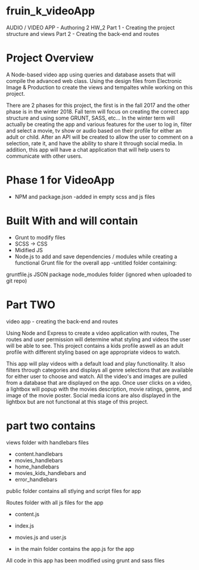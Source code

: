 # fruin_k_videoApp
AUDIO / VIDEO APP - Authoring 2 HW_2
Part 1 - Creating the project structure and views
Part 2 - Creating the back-end and routes

# Project Overview #

A Node-based video app using queries and database assets that will compile the advanced web class. Using the design files from Electronic Image & Production to create the views and tempaltes while working on this project. 

There are 2 phases for this project, the first is in the fall 2017 and the other phase is in the winter 2018. Fall term will focus on creating the correct app structure and using some GRUNT, SASS, etc... In the winter term will actually be creating the app and various features for the user to log in, filter and select a movie, tv show or audio based on their profile for either an adult or child. After an API will be created to allow the user to comment on a selection, rate it, and have the ability to share it through social media. In addition, this app will have a chat application that will help users to communicate with other users. 

# Phase 1 for VideoApp #
- NPM and package.json 
-added in empty scss and js files 

# Built With and will contain #
- Grunt to modify files 
- SCSS -> CSS
- Midified JS
- Node.js to add and save dependencies / modules while creating a functional Grunt file for the overall app
-untitled folder containing:

gruntfile.js
JSON package
node_modules folder (ignored when uploaded to git repo)

# Part TWO #

video app - creating the back-end and routes

Using Node and Express to create a video application with routes, The routes and user permission will determine what styling and videos the user will be able to see. This project contains a kids profile aswell as an adult profile with different styling based on age appropriate videos to watch. 

This app will play videos with a default load and play functionality. It also filters through categories and displays all genre selections that are available for either user to choose and watch. All the video's and images are pulled from a database that are displayed on the app. 
Once user clicks on a video, a lightbox will popup with the movies description, movie ratings, genre, and image of the movie poster. Social media icons are also displayed in the lightbox but are not functional at this stage of this project.

# part two contains #

views folder with handlebars files
- content.handlebars
- movies_handlebars
- home_handlebars
- movies_kids_handlebars
and 
- error_handlebars

public folder contains all stlying and script files for app

Routes folder with all js files for the app
- content.js
- index.js
- movies.js
and user.js

- in the main folder contains the app.js for the app

All code in this app has been modified using grunt and sass files 

